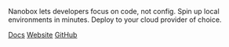 <!-- <meta>
{
    "title":"NanoBox",
    "description":"Using NanoBox on Packet",
    "author":"Mo Lawler",
    "github":"usrdev",
    "date": "2019/12/18",
    "tag":["Devops", "Integrations"]
}
</meta> -->

Nanobox lets developers focus on code, not config. Spin up local environments in minutes. Deploy to your cloud provider of choice.

[Docs](https://docs.nanobox.io/providers/hosting-accounts/packet/)
[Website](https://nanobox.io/)
[GitHub](https://github.com/nanobox-io)
